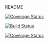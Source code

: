 README


[![Coverage Status](https://coveralls.io/repos/github/crosende1/Tarea2_v2/badge.svg?branch=master)](https://coveralls.io/github/crosende1/Tarea2_v2?branch=deploy)

[![Build Status](https://travis-ci.org/crosende1/Tarea2_v2.svg?branch=master)](https://travis-ci.org/crosende1/Tarea2_v2)

[![Coverage Status](https://coveralls.io/repos/github/crosende1/Tarea2_v2/badge.svg?branch=master)](https://coveralls.io/github/crosende1/Tarea2_v2?branch=master)